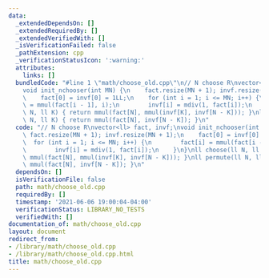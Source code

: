 ```yaml
---
data:
  _extendedDependsOn: []
  _extendedRequiredBy: []
  _extendedVerifiedWith: []
  _isVerificationFailed: false
  _pathExtension: cpp
  _verificationStatusIcon: ':warning:'
  attributes:
    links: []
  bundledCode: "#line 1 \"math/choose_old.cpp\"\n// N choose R\nvector<ll> fact, invf;\n\
    void init_nchooser(int MN) {\n    fact.resize(MN + 1); invf.resize(MN + 1);\n\
    \    fact[0] = invf[0] = 1LL;\n    for (int i = 1; i <= MN; i++) {\n        fact[i]\
    \ = mmul(fact[i - 1], i);\n        invf[i] = mdiv(1, fact[i]);\n    }\n}\nll choose(ll\
    \ N, ll K) { return mmul(fact[N], mmul(invf[K], invf[N - K])); }\nll permute(ll\
    \ N, ll K) { return mmul(fact[N], invf[N - K]); }\n"
  code: "// N choose R\nvector<ll> fact, invf;\nvoid init_nchooser(int MN) {\n   \
    \ fact.resize(MN + 1); invf.resize(MN + 1);\n    fact[0] = invf[0] = 1LL;\n  \
    \  for (int i = 1; i <= MN; i++) {\n        fact[i] = mmul(fact[i - 1], i);\n\
    \        invf[i] = mdiv(1, fact[i]);\n    }\n}\nll choose(ll N, ll K) { return\
    \ mmul(fact[N], mmul(invf[K], invf[N - K])); }\nll permute(ll N, ll K) { return\
    \ mmul(fact[N], invf[N - K]); }\n"
  dependsOn: []
  isVerificationFile: false
  path: math/choose_old.cpp
  requiredBy: []
  timestamp: '2021-06-06 19:00:04-04:00'
  verificationStatus: LIBRARY_NO_TESTS
  verifiedWith: []
documentation_of: math/choose_old.cpp
layout: document
redirect_from:
- /library/math/choose_old.cpp
- /library/math/choose_old.cpp.html
title: math/choose_old.cpp
---
```

